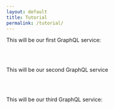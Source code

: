 ```yaml
---
layout: default
title: Tutorial
permalink: /tutorial/
---
```


<graphiqlconfig>
    <script src="//cdn.jsdelivr.net/es6-promise/4.0.5/es6-promise.auto.min.js"></script>
    <script src="//cdn.jsdelivr.net/fetch/0.9.0/fetch.min.js"></script>
    <script src="//cdn.jsdelivr.net/react/15.4.2/react.min.js"></script>
    <script src="//cdn.jsdelivr.net/react/15.4.2/react-dom.min.js"></script>
    <link rel="stylesheet" href="//cdn.jsdelivr.net/npm/graphiql@0.11.2/graphiql.css" />
    <script src="//cdn.jsdelivr.net/npm/graphiql@0.11.2/graphiql.js"></script>
    <script type="application/javascript" src="https://semantic-integration.github.io/hypergraphql/sources/graphiqlinit.js"></script>
</graphiqlconfig>

This will be our first GraphQL service:

<br>
<graphiql id="tutorial1" graphql="graphql1" graphiql="graphiql1" query=
"{
  Person_GET(limit:10) {
    _id
    name
  }
}"
>
    <script>
       graphiqlInit('tutorial1');
    </script>
</graphiql>
<br>

This will be our second GraphQL service

<br>
<graphiql id="tutorial2" graphql="graphql2" graphiql="graphiql2" query=
"{
  Person_GET(limit:10) {
    _id
    name
  }
}"
>
    <script>
       graphiqlInit('tutorial2');
    </script>
</graphiql>
<br>

This will be our third GraphQL service:

<br>
<graphiql id="tutorial3" graphql="graphql3" graphiql="graphiql3" query=
"{
  Person_GET(limit:10) {
    _id
    name
  }
}"
>
    <script>
       graphiqlInit('tutorial3');
    </script>
</graphiql>
<br>